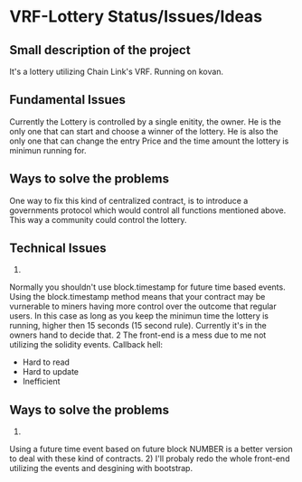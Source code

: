 # VRF-Lottery Status/Issues/Ideas

## Small description of the project
It's a lottery utilizing Chain Link's VRF.
Running on kovan.

## Fundamental Issues
Currently the Lottery is controlled by a single enitity, the owner. He is the only one that can start and choose a winner of the lottery.
He is also the only one that can change the entry Price and the time amount the lottery is minimun running for.
## Ways to solve the problems
One way to fix this kind of centralized contract, is to introduce a governments protocol which would control all functions mentioned above.
This way a community could control the lottery.
## Technical Issues
1. 
  Normally you shouldn't use block.timestamp for future time based events. Using the block.timestamp method means that your contract may be vurnerable to miners having more         control over the outcome that regular users. In this case as long as you keep the minimun time the lottery is running, higher then 15 seconds (15 second rule). Currently it's in   the owners hand to decide that.
2
  The front-end is a mess due to me not utilizing the solidity events. 
  Callback hell:
  - Hard to read
  - Hard to update
  - Inefficient

## Ways to solve the problems
1) 
Using a future time event based on future block NUMBER is a better version to deal with these kind of contracts.
2)
I'll probaly redo the whole front-end utilizing the events and desgining with bootstrap.
